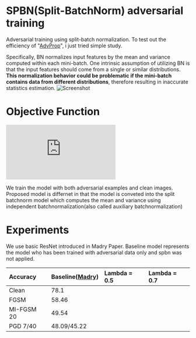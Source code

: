 # SPBN(Split-BatchNorm) adversarial training
Adversarial training using split-batch normalization.
To test out the efficiency of "[AdvProp](https://arxiv.org/pdf/1911.09665.pdf)", i just tried simple study.

Specifically, BN normalizes input features by the mean and variance computed within each mini-batch. One intrinsic assumption of utilizing BN is that the input features should come from a single or similar distributions. **This normalization behavior could be problematic if the mini-batch contains data from different distributions**, therefore resulting in inaccurate statistics estimation.
![Screenshot](https://storage.googleapis.com/groundai-web-prod/media%2Fusers%2Fuser_14%2Fproject_399246%2Fimages%2Fx3.png)


# Objective Function
![equation](https://latex.codecogs.com/gif.latex?L_%7BSBAT%7D%20%3D%20%5Clambda%20%5Ccdot%20L%5E%7Badv%7D_%7BCE%7D%20&plus;%20%281-%5Clambda%29%20%5Ccdot%20L%5E%7Bclean%7D_%7BCE%7D)

We train the model with both adversarial examples and clean images.
Proposed model is differnet in that the model is conveted into the split batchnorm model which computes the mean and variance using independent batchnormalization(also called auxiliary batchnormalization)

# Experiments
We use basic ResNet introduced in Madry Paper. 
Baseline model represents the model who has been trained with adversarial data only and spbn was not applied.

| Accuracy  | Baseline([Madry](https://arxiv.org/pdf/1706.06083.pdf))  | Lambda = 0.5 | Lambda = 0.7 |
| :------------ | :------------| :------------| :------------|
| Clean      | 78.1 |  ||
| FGSM       | 58.46 |  ||
| MI-FGSM 20 | 49.54 |  ||
| PGD 7/40   | 48.09/45.22        |   ||
